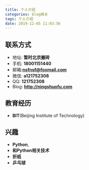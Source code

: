 ```yaml
---
title: 个人介绍
categories: blog相关
tags: 个人介绍
date: 2019-12-05 11:03:56
---
```

## 联系方式

- 地址: **暂时北京搬砖**
- 手机: **18001151440**
- 邮箱:**nsfnsf@foxmail.com**
- 微信: **a121752308**
- QQ: **121752308**
- Blog: **<http://ningshuofu.com>**

## 教育经历

- **BIT**(Beijing Institute of Technology)

## 兴趣

- **Python**,
- **和Python相关技术**
- **折纸**
- **乒乓球**
